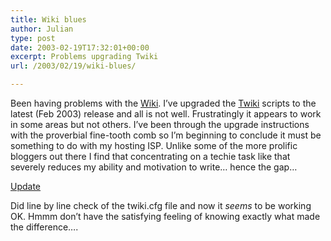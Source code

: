 ```yaml
---
title: Wiki blues
author: Julian
type: post
date: 2003-02-19T17:32:01+00:00
excerpt: Problems upgrading Twiki
url: /2003/02/19/wiki-blues/

---
```

Been having problems with the [Wiki][1]. I&#8217;ve upgraded the [Twiki][2] scripts to the latest (Feb 2003) release and all is not well. Frustratingly it appears to work in some areas but not others. I&#8217;ve been through the upgrade instructions with the proverbial fine-tooth comb so I&#8217;m beginning to conclude it must be something to do with my hosting ISP. Unlike some of the more prolific bloggers out there I find that concentrating on a techie task like that severely reduces my ability and motivation to write&#8230; hence the gap&#8230;
  
<ins>Update</ins>
  
Did line by line check of the twiki.cfg file and now it _seems_ to be working OK. Hmmm don&#8217;t have the satisfying feeling of knowing exactly what made the difference&#8230;.

 [1]: https://www.synesthesia.co.uk/cgi-bin/view.cgi
 [2]: http://www.twiki.org